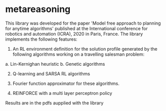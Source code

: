 # metareasoning

This library was developed for the paper 'Model free approach to planning for anytime algorithms' published at the International conference for robotics and automation (ICRA), 2020 in Paris, France.
The library implements the following features:

1. An RL environment definition for the solution profile generated by the following algorithms working on a travelling salesman problem:

  a. Lin-Kernighan heuristic
  b. Genetic algorithms

2. Q-learning and SARSA RL algorithms

3. Fourier function approximator for these algorithms.

4. REINFORCE with a multi layer perceptron policy

Results are in the pdfs aupplied with the library
